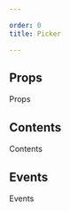 ```yaml
---

order: 0
title: Picker

---
```

 
## Props
 
Props
 
## Contents
 
Contents
 
## Events
 
Events
 
